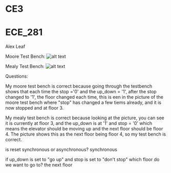 CE3
====

ECE_281
=======

Alex Leaf

Moore Test Bench:
![alt text](http://i59.tinypic.com/sgs7jb.jpg)


Mealy Test Bench:
![alt text](http://i57.tinypic.com/j13n2g.jpg)



Questions:

My moore test bench is correct because going through the testbench shows that each time the stop ='0' and the up_down = '1', after the stop changed to '1', the floor changed each time, this is een in the picture of the moore test bench where "stop" has changed a few tiems already, and it is now stopped and at floor 3.

My mealy test bench is correct because looking at the picture, you can see it is currently at floor 3, and the up_down is at '1' and stop = '0' which means the elevator should be moving up and the next floor should be floor 4.  The picture shows this as the next floor being floor 4, so my test bench is correct.  

is reset synchronous or asynchronous? synchronous

if up_down is set to "go up" and stop is set to 
"don't stop" which floor do we want to go to? the next floor
